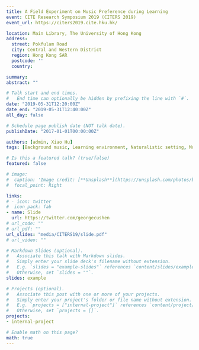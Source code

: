 ```yaml
---
title: A Field Experiment on Music Preference during Learning
event: CITE Research Symposium 2019 (CITERS 2019)
event_url: https://citers2019.cite.hku.hk/

location: Main Library, The University of Hong Kong
address:
  street: Pokfulam Road
  city: Central and Western District
  region: Hong Kong SAR
  postcode: ''
  country: 

summary: 
abstract: ""

# Talk start and end times.
#   End time can optionally be hidden by prefixing the line with `#`.
date: "2019-05-31T12:20:00Z"
date_end: "2019-05-31T12:40:00Z"
all_day: false

# Schedule page publish date (NOT talk date).
publishDate: "2017-01-01T00:00:00Z"

authors: [admin, Xiao Hu]
tags: [Background music, Learning environment, Naturalistic setting, Music information retrieval, Master thesis project]

# Is this a featured talk? (true/false)
featured: false

# image:
#  caption: 'Image credit: [**Unsplash**](https://unsplash.com/photos/bzdhc5b3Bxs)'
#  focal_point: Right

links:
# - icon: twitter
#  icon_pack: fab
- name: Slide
  url: https://twitter.com/georgecushen
# url_code: ""
# url_pdf: ""
url_slides: "media/CITERS19/slide.pdf"
# url_video: ""

# Markdown Slides (optional).
#   Associate this talk with Markdown slides.
#   Simply enter your slide deck's filename without extension.
#   E.g. `slides = "example-slides"` references `content/slides/example-slides.md`.
#   Otherwise, set `slides = ""`.
slides: example

# Projects (optional).
#   Associate this post with one or more of your projects.
#   Simply enter your project's folder or file name without extension.
#   E.g. `projects = ["internal-project"]` references `content/project/deep-learning/index.md`.
#   Otherwise, set `projects = []`.
projects:
- internal-project

# Enable math on this page?
math: true
---
```



